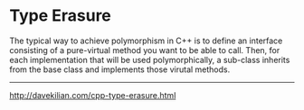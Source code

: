# Type Erasure

The typical way to achieve polymorphism in C++ is to define an interface
consisting of a pure-virtual method you want to be able to call. Then, for each
implementation that will be used polymorphically, a sub-class inherits from the
base class and implements those virutal methods.

- - -

http://davekilian.com/cpp-type-erasure.html
